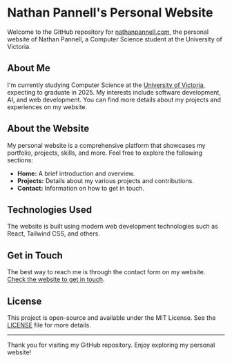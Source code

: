 # Nathan Pannell's Personal Website

Welcome to the GitHub repository for [nathanpannell.com](https://nathanpannell.com), the personal website of Nathan Pannell, a Computer Science student at the University of Victoria.

## About Me

I'm currently studying Computer Science at the [University of Victoria](https://www.uvic.ca), expecting to graduate in 2025. My interests include software development, AI, and web development. You can find more details about my projects and experiences on my website.

## About the Website

My personal website is a comprehensive platform that showcases my portfolio, projects, skills, and more. Feel free to explore the following sections:

- **Home:** A brief introduction and overview.
- **Projects:** Details about my various projects and contributions.
- **Contact:** Information on how to get in touch.

## Technologies Used

The website is built using modern web development technologies such as React, Tailwind CSS, and others.

## Get in Touch

The best way to reach me is through the contact form on my website. [Check the website to get in touch](https://nathanpannell.com/contact).

## License

This project is open-source and available under the MIT License. See the [LICENSE](LICENSE) file for more details.

---

Thank you for visiting my GitHub repository. Enjoy exploring my personal website!
